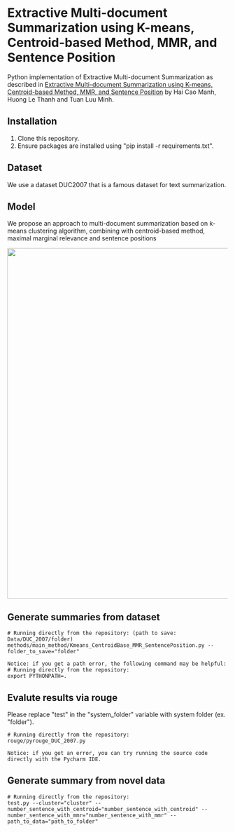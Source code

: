 # Extractive Multi-document Summarization using K-means, Centroid-based Method, MMR, and Sentence Position

Python implementation of Extractive Multi-document Summarization as described in [Extractive Multi-document Summarization using K-means, Centroid-based Method, MMR, and Sentence Position](https://dl.acm.org/doi/pdf/10.1145/3368926.3369688)
by Hai Cao Manh, Huong Le Thanh and Tuan Luu Minh.

## Installation

1. Clone this repository.
2. Ensure packages are installed using "pip install -r requirements.txt".

## Dataset

We use a dataset DUC2007 that is a famous dataset for text summarization.

## Model

We propose an approach to multi-document summarization based on k-means clustering algorithm, combining with centroid-based method, maximal marginal relevance and sentence positions

<img src="https://github.com/caomanhhaipt/Extractive-Multi-document-Summarization-using-Kmeans-Centroid-based-Method-MMR-and-Position/blob/master/img/model.PNG" width="800">


## Generate summaries from dataset

```shell
# Running directly from the repository: (path to save: Data/DUC_2007/folder)
methods/main_method/Kmeans_CentroidBase_MMR_SentencePosition.py --folder_to_save="folder"

Notice: if you get a path error, the following command may be helpful:
# Running directly from the repository:
export PYTHONPATH=.
```

## Evalute results via rouge

Please replace "test" in the "system_folder" variable with system folder (ex. "folder").
```shell
# Running directly from the repository:
rouge/pyrouge_DUC_2007.py

Notice: if you get an error, you can try running the source code directly with the Pycharm IDE.
```

## Generate summary from novel data

```shell
# Running directly from the repository:
test.py --cluster="cluster" --number_sentence_with_centroid="number_sentence_with_centroid" --number_sentence_with_mmr="number_sentence_with_mmr" --path_to_data="path_to_folder"
```